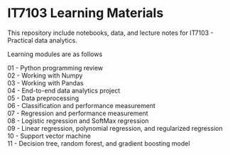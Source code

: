 # IT7103 Learning Materials

This repository include notebooks, data, and lecture notes for IT7103 - Practical data analytics.

Learning modules are as follows

01 - Python programming review	<br>
02 - Working with Numpy <br>
03 - Working with Pandas <br>
04 - End-to-end data analytics project <br>
05 - Data preprocessing <br>
06 - Classification and performance measurement  <br>
07 - Regression and performance measurement	 <br>
08 - Logistic regression and SoftMax regression	 <br>
09 - Linear regression, polynomial regression, and regularized regression <br>
10 - Support vector machine <br>
11 - Decision tree, random forest, and gradient boosting model <br>
